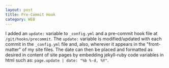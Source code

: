```yaml
---
layout: post
title: Pre-Commit Hook
category: WEB
---
```


I added an ```update:``` variable to ```_config.yml``` and a pre-commit hook file at ```/git/hooks/precommit```. The ```update:``` variable is modified/updated with each commit in the ```_config.yml``` file and, also, wherever it appears in the "front-matter" of my site files.
The date can then be placed and formatted as desired in content of site pages by embedding jekyll-ruby code variables  in html such as: ``` page.update | date: "%b %-d, %Y" ```.
